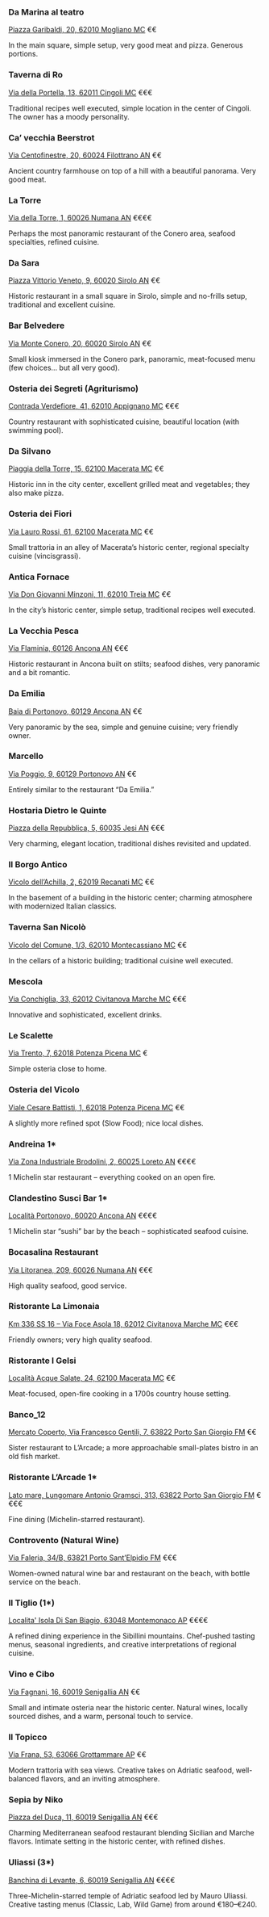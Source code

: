 ### Da Marina al teatro

<div class="flex justify-between gap-2">
<a class="text-sm text-gray-500 cursor-pointer" href="#" target="_blank">Piazza Garibaldi, 20, 62010 Mogliano MC</a>
<span class="rounded-full bg-gray-200 px-2 py-1 text-xs">€€</span>
</div>

In the main square, simple setup, very good meat and pizza. Generous portions.




### Taverna di Ro

<div class="flex justify-between gap-2">
<a class="text-sm text-gray-500 cursor-pointer" href="#" target="_blank">Via della Portella, 13, 62011 Cingoli MC</a>
<span class="rounded-full bg-gray-200 px-2 py-1 text-xs">€€€</span>
</div>

Traditional recipes well executed, simple location in the center of Cingoli. The owner has a moody personality.




### Ca’ vecchia Beerstrot

<div class="flex justify-between gap-2">
<a class="text-sm text-gray-500 cursor-pointer" href="#" target="_blank">Via Centofinestre, 20, 60024 Filottrano AN</a>
<span class="rounded-full bg-gray-200 px-2 py-1 text-xs">€€</span>
</div>

Ancient country farmhouse on top of a hill with a beautiful panorama. Very good meat.




### La Torre

<div class="flex justify-between gap-2">
<a class="text-sm text-gray-500 cursor-pointer" href="#" target="_blank">Via della Torre, 1, 60026 Numana AN</a>
<span class="rounded-full bg-gray-200 px-2 py-1 text-xs">€€€€</span>
</div>

Perhaps the most panoramic restaurant of the Conero area, seafood specialties, refined cuisine.




### Da Sara

<div class="flex justify-between gap-2">
<a class="text-sm text-gray-500 cursor-pointer" href="#" target="_blank">Piazza Vittorio Veneto, 9, 60020 Sirolo AN</a>
<span class="rounded-full bg-gray-200 px-2 py-1 text-xs">€€</span>
</div>

Historic restaurant in a small square in Sirolo, simple and no-frills setup, traditional and excellent cuisine.




### Bar Belvedere

<div class="flex justify-between gap-2">
<a class="text-sm text-gray-500 cursor-pointer" href="#" target="_blank">Via Monte Conero, 20, 60020 Sirolo AN</a>
<span class="rounded-full bg-gray-200 px-2 py-1 text-xs">€€</span>
</div>

Small kiosk immersed in the Conero park, panoramic, meat-focused menu (few choices… but all very good).




### Osteria dei Segreti (Agriturismo)

<div class="flex justify-between gap-2">
<a class="text-sm text-gray-500 cursor-pointer" href="#" target="_blank">Contrada Verdefiore, 41, 62010 Appignano MC</a>
<span class="rounded-full bg-gray-200 px-2 py-1 text-xs">€€€</span>
</div>

Country restaurant with sophisticated cuisine, beautiful location (with swimming pool).




### Da Silvano

<div class="flex justify-between gap-2">
<a class="text-sm text-gray-500 cursor-pointer" href="#" target="_blank">Piaggia della Torre, 15, 62100 Macerata MC</a>
<span class="rounded-full bg-gray-200 px-2 py-1 text-xs">€€</span>
</div>

Historic inn in the city center, excellent grilled meat and vegetables; they also make pizza.




### Osteria dei Fiori

<div class="flex justify-between gap-2">
<a class="text-sm text-gray-500 cursor-pointer" href="#" target="_blank">Via Lauro Rossi, 61, 62100 Macerata MC</a>
<span class="rounded-full bg-gray-200 px-2 py-1 text-xs">€€</span>
</div>

Small trattoria in an alley of Macerata’s historic center, regional specialty cuisine (vincisgrassi).




### Antica Fornace

<div class="flex justify-between gap-2">
<a class="text-sm text-gray-500 cursor-pointer" href="#" target="_blank">Via Don Giovanni Minzoni, 11, 62010 Treia MC</a>
<span class="rounded-full bg-gray-200 px-2 py-1 text-xs">€€</span>
</div>

In the city’s historic center, simple setup, traditional recipes well executed.




### La Vecchia Pesca

<div class="flex justify-between gap-2">
<a class="text-sm text-gray-500 cursor-pointer" href="#" target="_blank">Via Flaminia, 60126 Ancona AN</a>
<span class="rounded-full bg-gray-200 px-2 py-1 text-xs">€€€</span>
</div>

Historic restaurant in Ancona built on stilts; seafood dishes, very panoramic and a bit romantic.




### Da Emilia

<div class="flex justify-between gap-2">
<a class="text-sm text-gray-500 cursor-pointer" href="#" target="_blank">Baia di Portonovo, 60129 Ancona AN</a>
<span class="rounded-full bg-gray-200 px-2 py-1 text-xs">€€</span>
</div>

Very panoramic by the sea, simple and genuine cuisine; very friendly owner.




### Marcello

<div class="flex justify-between gap-2">
<a class="text-sm text-gray-500 cursor-pointer" href="#" target="_blank">Via Poggio, 9, 60129 Portonovo AN</a>
<span class="rounded-full bg-gray-200 px-2 py-1 text-xs">€€</span>
</div>

Entirely similar to the restaurant “Da Emilia.”




### Hostaria Dietro le Quinte

<div class="flex justify-between gap-2">
<a class="text-sm text-gray-500 cursor-pointer" href="#" target="_blank">Piazza della Repubblica, 5, 60035 Jesi AN</a>
<span class="rounded-full bg-gray-200 px-2 py-1 text-xs">€€€</span>
</div>

Very charming, elegant location, traditional dishes revisited and updated.




### Il Borgo Antico

<div class="flex justify-between gap-2">
<a class="text-sm text-gray-500 cursor-pointer" href="#" target="_blank">Vicolo dell’Achilla, 2, 62019 Recanati MC</a>
<span class="rounded-full bg-gray-200 px-2 py-1 text-xs">€€</span>
</div>

In the basement of a building in the historic center; charming atmosphere with modernized Italian classics.




### Taverna San Nicolò

<div class="flex justify-between gap-2">
<a class="text-sm text-gray-500 cursor-pointer" href="#" target="_blank">Vicolo del Comune, 1/3, 62010 Montecassiano MC</a>
<span class="rounded-full bg-gray-200 px-2 py-1 text-xs">€€</span>
</div>

In the cellars of a historic building; traditional cuisine well executed.




### Mescola

<div class="flex justify-between gap-2">
<a class="text-sm text-gray-500 cursor-pointer" href="#" target="_blank">Via Conchiglia, 33, 62012 Civitanova Marche MC</a>
<span class="rounded-full bg-gray-200 px-2 py-1 text-xs">€€€</span>
</div>

Innovative and sophisticated, excellent drinks.




### Le Scalette

<div class="flex justify-between gap-2">
<a class="text-sm text-gray-500 cursor-pointer" href="#" target="_blank">Via Trento, 7, 62018 Potenza Picena MC</a>
<span class="rounded-full bg-gray-200 px-2 py-1 text-xs">€</span>
</div>

Simple osteria close to home.




### Osteria del Vicolo

<div class="flex justify-between gap-2">
<a class="text-sm text-gray-500 cursor-pointer" href="#" target="_blank">Viale Cesare Battisti, 1, 62018 Potenza Picena MC</a>
<span class="rounded-full bg-gray-200 px-2 py-1 text-xs">€€</span>
</div>

A slightly more refined spot (Slow Food); nice local dishes.




### Andreina 1*

<div class="flex justify-between gap-2">
<a class="text-sm text-gray-500 cursor-pointer" href="#" target="_blank">Via Zona Industriale Brodolini, 2, 60025 Loreto AN</a>
<span class="rounded-full bg-gray-200 px-2 py-1 text-xs">€€€€</span>
</div>

1 Michelin star restaurant – everything cooked on an open fire.




### Clandestino Susci Bar 1*

<div class="flex justify-between gap-2">
<a class="text-sm text-gray-500 cursor-pointer" href="#" target="_blank">Località Portonovo, 60020 Ancona AN</a>
<span class="rounded-full bg-gray-200 px-2 py-1 text-xs">€€€€</span>
</div>

1 Michelin star “sushi” bar by the beach – sophisticated seafood cuisine.




### Bocasalina Restaurant

<div class="flex justify-between gap-2">
<a class="text-sm text-gray-500 cursor-pointer" href="#" target="_blank">Via Litoranea, 209, 60026 Numana AN</a>
<span class="rounded-full bg-gray-200 px-2 py-1 text-xs">€€€</span>
</div>

High quality seafood, good service.




### Ristorante La Limonaia

<div class="flex justify-between gap-2">
<a class="text-sm text-gray-500 cursor-pointer" href="#" target="_blank">Km 336 SS 16 – Via Foce Asola 18, 62012 Civitanova Marche MC</a>
<span class="rounded-full bg-gray-200 px-2 py-1 text-xs">€€€</span>
</div>

Friendly owners; very high quality seafood.




### Ristorante I Gelsi

<div class="flex justify-between gap-2">
<a class="text-sm text-gray-500 cursor-pointer" href="#" target="_blank">Località Acque Salate, 24, 62100 Macerata MC</a>
<span class="rounded-full bg-gray-200 px-2 py-1 text-xs">€€</span>
</div>

Meat-focused, open-fire cooking in a 1700s country house setting.




### Banco_12

<div class="flex justify-between gap-2">
<a class="text-sm text-gray-500 cursor-pointer" href="#" target="_blank">Mercato Coperto, Via Francesco Gentili, 7, 63822 Porto San Giorgio FM</a>
<span class="rounded-full bg-gray-200 px-2 py-1 text-xs">€€</span>
</div>

Sister restaurant to L’Arcade; a more approachable small-plates bistro in an old fish market.




### Ristorante L’Arcade 1*

<div class="flex justify-between gap-2">
<a class="text-sm text-gray-500 cursor-pointer" href="#" target="_blank">Lato mare, Lungomare Antonio Gramsci, 313, 63822 Porto San Giorgio FM</a>
<span class="rounded-full bg-gray-200 px-2 py-1 text-xs">€€€€</span>
</div>

Fine dining (Michelin-starred restaurant).




### Controvento (Natural Wine)

<div class="flex justify-between gap-2">
<a class="text-sm text-gray-500 cursor-pointer" href="#" target="_blank">Via Faleria, 34/B, 63821 Porto Sant’Elpidio FM</a>
<span class="rounded-full bg-gray-200 px-2 py-1 text-xs">€€€</span>
</div>

Women-owned natural wine bar and restaurant on the beach, with bottle service on the beach.




### Il Tiglio (1*)

<div class="flex justify-between gap-2">
<a class="text-sm text-gray-500 cursor-pointer" href="#" target="_blank">Localita' Isola Di San Biagio, 63048 Montemonaco AP</a>
<span class="rounded-full bg-gray-200 px-2 py-1 text-xs">€€€€</span>
</div>

A refined dining experience in the Sibillini mountains. Chef-pushed tasting menus, seasonal ingredients, and creative interpretations of regional cuisine.




### Vino e Cibo

<div class="flex justify-between gap-2">
<a class="text-sm text-gray-500 cursor-pointer" href="#" target="_blank">Via Fagnani, 16, 60019 Senigallia AN</a>
<span class="rounded-full bg-gray-200 px-2 py-1 text-xs">€€</span>
</div>

Small and intimate osteria near the historic center. Natural wines, locally sourced dishes, and a warm, personal touch to service.




### Il Topicco

<div class="flex justify-between gap-2">
<a class="text-sm text-gray-500 cursor-pointer" href="#" target="_blank">Via Frana, 53, 63066 Grottammare AP</a>
<span class="rounded-full bg-gray-200 px-2 py-1 text-xs">€€</span>
</div>

Modern trattoria with sea views. Creative takes on Adriatic seafood, well-balanced flavors, and an inviting atmosphere.




### Sepia by Niko

<div class="flex justify-between gap-2">
<a class="text-sm text-gray-500 cursor-pointer" href="#" target="_blank">Piazza del Duca, 11, 60019 Senigallia AN</a>
<span class="rounded-full bg-gray-200 px-2 py-1 text-xs">€€€</span>
</div>

Charming Mediterranean seafood restaurant blending Sicilian and Marche flavors. Intimate setting in the historic center, with refined dishes.




### Uliassi (3*)

<div class="flex justify-between gap-2">
<a class="text-sm text-gray-500 cursor-pointer" href="#" target="_blank">Banchina di Levante, 6, 60019 Senigallia AN</a>
<span class="rounded-full bg-gray-200 px-2 py-1 text-xs">€€€€</span>
</div>

Three-Michelin-starred temple of Adriatic seafood led by Mauro Uliassi. Creative tasting menus (Classic, Lab, Wild Game) from around €180–€240.



